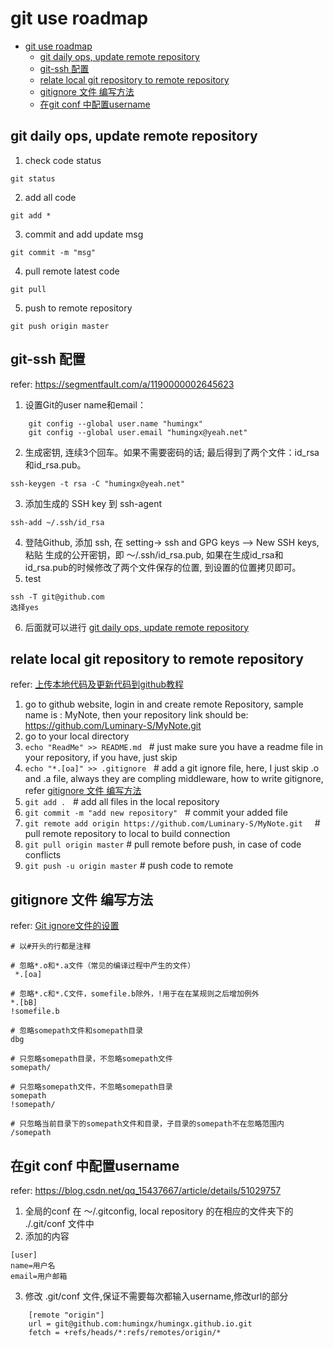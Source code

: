 # git use roadmap 
<!-- TOC -->

- [git use roadmap](#git-use-roadmap)
  - [git daily ops, update remote repository](#git-daily-ops-update-remote-repository)
  - [git-ssh 配置](#git-ssh-%E9%85%8D%E7%BD%AE)
  - [relate local git repository to remote repository](#relate-local-git-repository-to-remote-repository)
  - [gitignore 文件 编写方法](#gitignore-%E6%96%87%E4%BB%B6-%E7%BC%96%E5%86%99%E6%96%B9%E6%B3%95)
  - [在git conf 中配置username](#%E5%9C%A8git-conf-%E4%B8%AD%E9%85%8D%E7%BD%AEusername)

<!-- /TOC -->

## git daily ops, update remote repository
1. check code status
```
git status
```
2. add all code
```
git add * 
```
3. commit and add update msg
```
git commit -m "msg"  
```
4. pull remote latest code
```
git pull 
```
5. push to remote repository
``` 
git push origin master 
```
## git-ssh 配置
refer: https://segmentfault.com/a/1190000002645623
1. 设置Git的user name和email：
```
    git config --global user.name "humingx"
    git config --global user.email "humingx@yeah.net"
```
2. 生成密钥, 连续3个回车。如果不需要密码的话; 最后得到了两个文件：id_rsa和id_rsa.pub。
```
ssh-keygen -t rsa -C "humingx@yeah.net"
```
3. 添加生成的 SSH key 到 ssh-agent
```
ssh-add ~/.ssh/id_rsa
```
4. 登陆Github, 添加 ssh, 在 setting-> ssh and GPG keys --> New SSH keys, 粘贴 生成的公开密钥，即 ～/.ssh/id_rsa.pub, 如果在生成id_rsa和id_rsa.pub的时候修改了两个文件保存的位置, 到设置的位置拷贝即可。
5. test
```
ssh -T git@github.com
选择yes
```
6. 后面就可以进行 [git daily ops, update remote repository](#git-daily-ops-update-remote-repository)


## relate local git repository to remote repository
   refer: [上传本地代码及更新代码到github教程](https://www.cnblogs.com/zlxbky/p/7727895.html)
1. go to github website, login in and create remote Repository, sample name is : MyNote, then your repository link should be: 
   https://github.com/Luminary-S/MyNote.git
2. go to your local directory
3. ```echo "ReadMe" >> README.md```  &nbsp; # just make sure you have a readme file in your repository, if you have, just skip
4. ```echo "*.[oa]" >> .gitignore```  &nbsp; # add a git ignore file, here, I just skip .o and .a file, always they are compling middleware, how to write gitignore, refer [gitignore 文件 编写方法](#gitignore-文件-编写方法)
5. ```git add .``` &nbsp;  # add all files in the local repository
6. ```git commit -m "add new repository"``` &nbsp; # commit your added file
7. ```git remote add origin https://github.com/Luminary-S/MyNote.git ```  &nbsp; # pull remote repository to local to build connection
8. ```git pull origin master``` # pull remote before push, in case of code conflicts
9. ```git push -u origin master``` # push code to remote




## gitignore 文件 编写方法
refer: [Git ignore文件的设置](https://www.jianshu.com/p/267cd94f1d49)
```
# 以#开头的行都是注释

# 忽略*.o和*.a文件（常见的编译过程中产生的文件）
 *.[oa]

# 忽略*.c和*.C文件，somefile.b除外，!用于在在某规则之后增加例外
*.[bB]
!somefile.b

# 忽略somepath文件和somepath目录
dbg

# 只忽略somepath目录，不忽略somepath文件
somepath/

# 只忽略somepath文件，不忽略somepath目录
somepath 
!somepath/

# 只忽略当前目录下的somepath文件和目录，子目录的somepath不在忽略范围内
/somepath
``` 

## 在git conf 中配置username
refer: https://blog.csdn.net/qq_15437667/article/details/51029757
1. 全局的conf 在 ～/.gitconfig, local repository 的在相应的文件夹下的 ./.git/conf 文件中
2. 添加的内容
```
[user]
name=用户名
email=用户邮箱
```
3. 修改 .git/conf 文件,保证不需要每次都输入username,修改url的部分
```
    [remote "origin"]
    url = git@github.com:humingx/humingx.github.io.git
    fetch = +refs/heads/*:refs/remotes/origin/*
```
